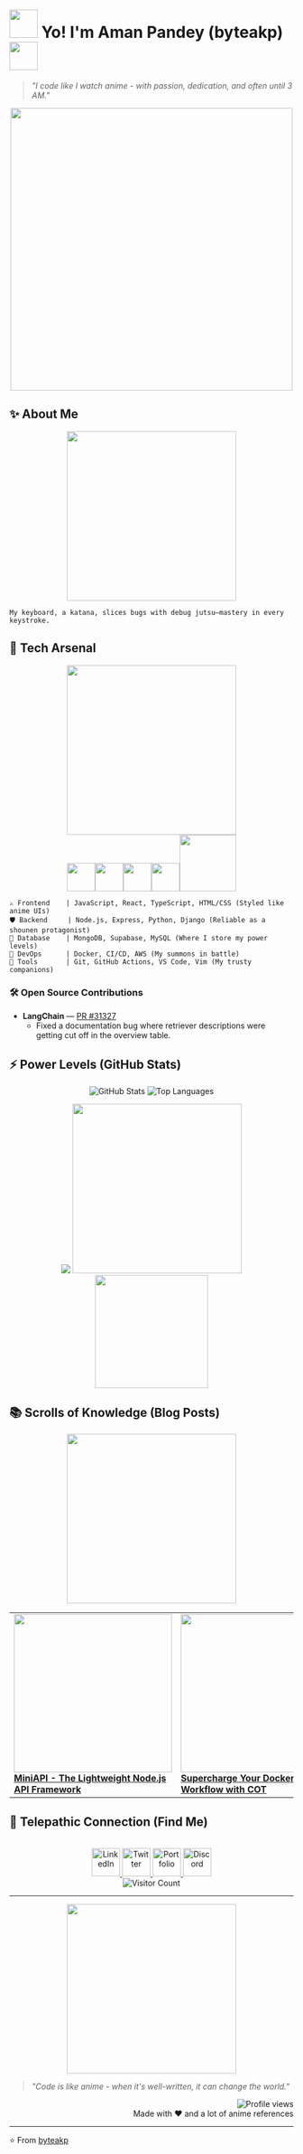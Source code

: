# <img src="https://media.giphy.com/media/VgCDAzcKvsR6OM0uWg/giphy.gif" width="50"> Yo! I'm Aman Pandey (byteakp) <img src="https://media.giphy.com/media/mGcNjsfWAjY5AEZNw6/giphy.gif" width="50">

> *"I code like I watch anime - with passion, dedication, and often until 3 AM."*

<p align="center">
  <img src="https://i.pinimg.com/originals/15/e7/e3/15e7e300166c962d3b8a22f60b5cac9e.gif" width="500">
  <br>
</p>

## ✨ About Me
<div align="center">
  <img src="https://giffiles.alphacoders.com/207/207963.gif" width="300">
</div>

```
My keyboard, a katana, slices bugs with debug jutsu—mastery in every keystroke.
```

## 🔮 Tech Arsenal

<div align="center">
  <img src="https://i.pinimg.com/originals/8b/35/fe/8b35fef55fba1a201c9c7a11d3ec3d64.gif" width="300">
</div>

<div align="center">
  <img src="https://media3.giphy.com/media/ln7z2eWriiQAllfVcn/200w.webp" width="50"><img src="https://i.giphy.com/media/eNAsjO55tPbgaor7ma/200w.webp" width="50"><img src="https://i.giphy.com/media/IdyAQJVN2kVPNUrojM/200.webp" width="50"><img src="https://media3.giphy.com/media/kdFc8fubgS31b8DsVu/giphy.webp" width="50"><img src="https://media.giphy.com/media/kH1DBkPNyZPOk0BxrM/giphy.gif" width="100">
</div>

```
⚔️ Frontend    | JavaScript, React, TypeScript, HTML/CSS (Styled like anime UIs)
🛡️ Backend     | Node.js, Express, Python, Django (Reliable as a shounen protagonist)
💾 Database    | MongoDB, Supabase, MySQL (Where I store my power levels)
🚀 DevOps      | Docker, CI/CD, AWS (My summons in battle)
🧰 Tools       | Git, GitHub Actions, VS Code, Vim (My trusty companions)
```
### 🛠️ Open Source Contributions
- **LangChain** — [PR #31327](https://github.com/langchain-ai/langchain/pull/31327)
  - Fixed a documentation bug where retriever descriptions were getting cut off in the overview table.


## ⚡ Power Levels (GitHub Stats)

<div align="center">
  
![GitHub Stats](https://github-readme-stats.vercel.app/api?username=byteakp&show_icons=true&theme=tokyonight)
![Top Languages](https://github-readme-stats.vercel.app/api/top-langs/?username=byteakp&layout=compact&theme=tokyonight)

<img src="https://github-profile-trophy.vercel.app/?username=byteakp&theme=tokyonight&no-frame=true&row=1&&margin-w=20&no-bg=true">

<img src="https://media.tenor.com/images/5aa36bf07438810763e28b1c8e3f0b4e/tenor.gif" width="300">

</div>

<div align="center">
  <img src="https://media.giphy.com/media/3oKIPnAiaMCws8nOsE/giphy.gif" width="200">
</div>

## 📚 Scrolls of Knowledge (Blog Posts)

<p align="center">
  <img src="https://i.pinimg.com/originals/87/df/6d/87df6d73acc9a7a828d0314d5e9d7a73.gif" width="300">
</p>

<div align="center">
  <table>
    <tr>
      <td>
        <a href="https://amansnew.hashnode.dev/miniapi-the-lightweight-nodejs-api-framework">
          <img src="https://media.giphy.com/media/RbDKaczqWovIugyJmW/giphy.gif" width="280">
          <br>
          <b>MiniAPI - The Lightweight Node.js API Framework</b>
        </a>
      </td>
      <td>
        <a href="https://amansnew.hashnode.dev/supercharge-your-docker-workflow-with-the-container-optimization-tool-cot">
          <img src="https://media.giphy.com/media/3oKIPic2BnoVZkRla8/giphy.gif" width="280">
          <br>
          <b>Supercharge Your Docker Workflow with COT</b>
        </a>
      </td>
    </tr>
  </table>
</div>

<!-- BLOG-POST-LIST:START -->
<!-- BLOG-POST-LIST:END -->

## 📡 Telepathic Connection (Find Me)

<div align="center"> 
  <br>
  <a href="https://linkedin.com/in/amanxxpandey">
    <img height="50" src="https://cdn.jsdelivr.net/npm/simple-icons@v3/icons/linkedin.svg" alt="LinkedIn"/>
  </a>
  <a href="https://x.com/AmanPandey_x">
    <img height="50" src="https://cdn.jsdelivr.net/npm/simple-icons@3.13.0/icons/twitter.svg" alt="Twitter"/>
  </a>
  <a href="https://mine-portfolio-beta.vercel.app/">
    <img height="50" src="https://cdn.jsdelivr.net/npm/simple-icons@3.13.0/icons/firefoxbrowser.svg" alt="Portfolio"/>
  </a>
  <a href="https://discord.com/">
    <img height="50" src="https://cdn.jsdelivr.net/npm/simple-icons@3.13.0/icons/discord.svg" alt="Discord"/>
  </a>
  <br>
  
  <img src="https://count.getloli.com/get/@:byteakp" alt="Visitor Count" />
</div>

---

<p align="center">
  <img src="https://i.pinimg.com/originals/72/b4/49/72b44950cee375940bfc79c0e4babf51.gif" width="300">
</p>

> *"Code is like anime - when it's well-written, it can change the world."*

<p align="right">
  <img src="https://komarev.com/ghpvc/?username=byteakp&color=blueviolet" alt="Profile views">
  <br>
  Made with ❤️ and a lot of anime references
</p>

---
⭐️ From [byteakp](https://github.com/byteakp)
